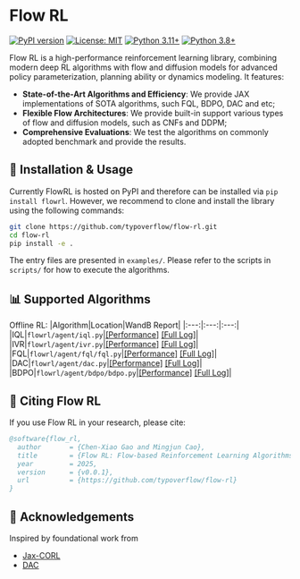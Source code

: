 # Flow RL

[![PyPI version](https://img.shields.io/pypi/v/flowrl.svg)](https://pypi.org/project/flowrl) [![License: MIT](https://img.shields.io/badge/License-MIT-yellow.svg)](LICENSE) [![Python 3.11+](https://img.shields.io/badge/python-3.11%2B-green.svg)](https://www.python.org/) [![Python 3.8+](https://static.pepy.tech/badge/flowrl)](https://pepy.tech/projects/flowrl)

Flow RL is a high-performance reinforcement learning library, combining modern deep RL algorithms with flow and diffusion models for advanced policy parameterization, planning ability or dynamics modeling. It features:
- **State-of-the-Art Algorithms and Efficiency**: We provide JAX implementations of SOTA algorithms, such FQL, BDPO, DAC and etc;
- **Flexible Flow Architectures**: We provide built-in support various types of flow and diffusion models, such as CNFs and DDPM;
- **Comprehensive Evaluations**: We test the algorithms on commonly adopted benchmark and provide the results.

## 🚀 Installation & Usage
Currently FlowRL is hosted on PyPI and therefore can be installed via `pip install flowrl`. However, we recommend to clone and install the library using the following commands:
```bash
git clone https://github.com/typoverflow/flow-rl.git
cd flow-rl
pip install -e .
```

The entry files are presented in `examples/`. Please refer to the scripts in `scripts/` for how to execute the algorithms.

## 📊 Supported Algorithms
Offline RL:
|Algorithm|Location|WandB Report|
|:---:|:---:|:---:|
|IQL|`flowrl/agent/iql.py`|[[Performance]](https://wandb.ai/lamda-rl/flow-rl?nw=urvdu9rz7b&panelDisplayName=eval%2Fmean&panelSectionName=eval) [[Full Log]](https://wandb.ai/lamda-rl/flow-rl?nw=urvdu9rz7b)|
|IVR|`flowrl/agent/ivr.py`|[[Performance]](https://wandb.ai/lamda-rl/flow-rl/panel/nz7r4sj4n?nw=oslzekjlr1q) [[Full Log]](https://wandb.ai/lamda-rl/flow-rl?nw=oslzekjlr1q)|
|FQL|`flowrl/agent/fql/fql.py`|[[Performance]](https://wandb.ai/lamda-rl/flow-rl?nw=u9y84ki7rdi&panelDisplayName=eval%2Fmean&panelSectionName=eval) [[Full Log]](https://wandb.ai/lamda-rl/flow-rl?nw=u9y84ki7rdi)|
|DAC|`flowrl/agent/dac.py`|[[Performance]](https://wandb.ai/lamda-rl/flow-rl/panel/nz7r4sj4n?nw=uqr7jg46c5) [[Full Log]](https://wandb.ai/lamda-rl/flow-rl?nw=uqr7jg46c5)|
|BDPO|`flowrl/agent/bdpo/bdpo.py`|[[Performance]](https://wandb.ai/lamda-rl/flow-rl/panel/nz7r4sj4n?nw=2q8v54gusia) [[Full Log]](https://wandb.ai/lamda-rl/flow-rl?nw=2q8v54gusia)|

## 📝 Citing Flow RL
If you use Flow RL in your research, please cite:
```bibtex
@software{flow_rl,
  author       = {Chen-Xiao Gao and Mingjun Cao},
  title        = {Flow RL: Flow-based Reinforcement Learning Algorithms},
  year         = 2025,
  version      = {v0.0.1},
  url          = {https://github.com/typoverflow/flow-rl}
}
```

## 💎 Acknowledgements
Inspired by foundational work from
- [Jax-CORL](https://github.com/nissymori/JAX-CORL)
- [DAC](https://github.com/Fang-Lin93/DAC)
